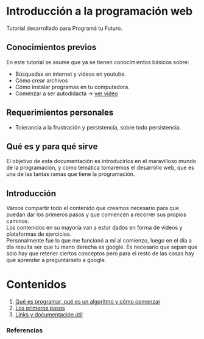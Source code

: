 # Introducción a la programación web
Tutorial desarrollado para Programá tu Futuro.

## Conocimientos previos
En este tutorial se asume que ya se tienen conocimientos básicos sobre:
- Búsquedas en internet y videos en youtube.<br />
- Cómo crear archivos<br />
- Cómo instalar programas en tu computadora.
- Comenzar a ser autodidacta -> <a target="_blank" href="https://www.youtube.com/watch?v=gfEGbADn3oM">ver video</a>

## Requerimientos personales
- Tolerancia a la frustración y persistencia, sobre todo persistencia.

## Qué es y para qué sirve
El objetivo de esta documentación es introducirlos en el maravilloso mundo de la programación, y como temática tomaremos el desarrollo web, que es una de las tantas ramas que tiene la programación.

## Introducción
Vamos compartir todo el contenido que creamos necesario para que puedan dar los primeros pasos y que comiencen a recorrer sus propios caminos.<br />
Los contenidos en su mayoría van a estar dados en forma de videos y plataformas de ejercicios.<br />
Personalmente fue lo que me funcionó a mí al comienzo, luego en el día a día resulta ser que tu mano derecha es google. Es necesario que sepan que solo hay que retener ciertos conceptos pero para el resto de las cosas hay que aprender a preguntárselo a google.

# Contenidos
1.	[Qué es programar, qué es un algoritmo y cómo comenzar](https://fgarciajulia.github.io/intro-web/algoritmo)
2.	[Los primeros pasos](https://fgarciajulia.github.io/intro-web/primeros-pasos)
2.	[Links y documentación útil](https://fgarciajulia.github.io/intro-web/links)

### Referencias